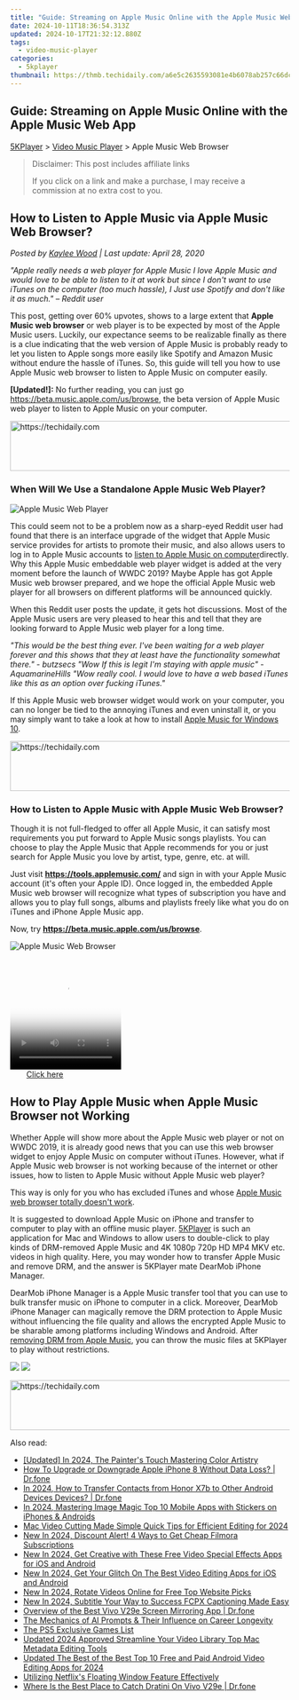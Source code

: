 ```yaml
---
title: "Guide: Streaming on Apple Music Online with the Apple Music Web App"
date: 2024-10-11T18:36:54.313Z
updated: 2024-10-17T21:32:12.880Z
tags:
  - video-music-player
categories:
  - 5kplayer
thumbnail: https://thmb.techidaily.com/a6e5c2635593081e4b6078ab257c66dc8d161f27c4d38e31625bbbc9b89480a6.jpg
---
```


## Guide: Streaming on Apple Music Online with the Apple Music Web App

[5KPlayer](https://tools.techidaily.com/5kplayer/products/) \> [Video Music Player](https://tools.techidaily.com/5kplayer/video-music-player/) \> Apple Music Web Browser

>  Disclaimer: This post includes affiliate links
>
>  If you click on a link and make a purchase, I may receive a commission at no extra cost to you.
>

## How to Listen to Apple Music via Apple Music Web Browser?

 _Posted by [Kaylee Wood](https://www.quora.com/profile/Amanda-Hu-21) | Last update: April 28, 2020_

_"Apple really needs a web player for Apple Music_ 
 _I love Apple Music and would love to be able to listen to it at work but since I don't want to use iTunes on the computer (too much hassle), I Just use Spotify and don't like it as much." – Reddit user_

This post, getting over 60% upvotes, shows to a large extent that **Apple Music web browser** or web player is to be expected by most of the Apple Music users. Luckily, our expectance seems to be realizable finally as there is a clue indicating that the web version of Apple Music is probably ready to let you listen to Apple songs more easily like Spotify and Amazon Music without endure the hassle of iTunes. So, this guide will tell you how to use Apple Music web browser to listen to Apple Music on computer easily.

**\[Updated!\]:** No further reading, you can just go https://beta.music.apple.com/us/browse, the beta version of Apple Music web player to listen to Apple Music on your computer.

<!-- affiliate ads begin -->
<a href="https://appsumo.8odi.net/c/5597632/2037359/7443" target="_top" id="2037359">
  <img src="//a.impactradius-go.com/display-ad/7443-2037359" border="0" alt="https://techidaily.com" width="728" height="90"/>
</a>
<img height="0" width="0" src="https://appsumo.8odi.net/i/5597632/2037359/7443" style="position:absolute;visibility:hidden;" border="0" />
<!-- affiliate ads end -->

### When Will We Use a Standalone Apple Music Web Player?

![Apple Music Web Player](https://www.5kplayer.com/video-music-player/img/apple-music-browser.jpg) 

This could seem not to be a problem now as a sharp-eyed Reddit user had found that there is an interface upgrade of the widget that Apple Music service provides for artists to promote their music, and also allows users to log in to Apple Music accounts to [listen to Apple Music on computer](https://tools.techidaily.com/5kplayer/airplay/)directly. Why this Apple Music embeddable web player widget is added at the very moment before the launch of WWDC 2019? Maybe Apple has got Apple Music web browser prepared, and we hope the official Apple Music web player for all browsers on different platforms will be announced quickly.

When this Reddit user posts the update, it gets hot discussions. Most of the Apple Music users are very pleased to hear this and tell that they are looking forward to Apple Music web player for a long time.

_"This would be the best thing ever. I've been waiting for a web player forever and this shows that they at least have the functionality somewhat there." - butzsecs_ 
 _"Wow If this is legit I'm staying with apple music" - AquamarineHills_ 
 _"Wow really cool. I would love to have a web based iTunes like this as an option over fucking iTunes."_

If this Apple Music web browser widget would work on your computer, you can no longer be tied to the annoying iTunes and even uninstall it, or you may simply want to take a look at how to install [Apple Music for Windows 10](https://tools.techidaily.com/5kplayer/video-music-player/).

<!-- affiliate ads begin -->
<a href="https://ephamedtechinc.pxf.io/c/5597632/2137214/26400" target="_top" id="2137214">
  <img src="//a.impactradius-go.com/display-ad/26400-2137214" border="0" alt="https://techidaily.com" width="728" height="90"/>
</a>
<img height="0" width="0" src="https://ephamedtechinc.pxf.io/i/5597632/2137214/26400" style="position:absolute;visibility:hidden;" border="0" />
<!-- affiliate ads end -->

### How to Listen to Apple Music with Apple Music Web Browser?

Though it is not full-fledged to offer all Apple Music, it can satisfy most requirements you put forward to Apple Music songs playlists. You can choose to play the Apple Music that Apple recommends for you or just search for Apple Music you love by artist, type, genre, etc. at will.

Just visit **https://tools.applemusic.com/** and sign in with your Apple Music account (it's often your Apple ID). Once logged in, the embedded Apple Music web browser will recognize what types of subscription you have and allows you to play full songs, albums and playlists freely like what you do on iTunes and iPhone Apple Music app.

Now, try **https://beta.music.apple.com/us/browse**.

![Apple Music Web Browser](https://www.5kplayer.com/video-music-player/img/apple-music-web-browser.jpg) 

<!-- affiliate ads begin -->
<span id="1304648">
					<video width="200" height="200" style="cursor:pointer"
           poster="//a.impactradius-go.com/display-clicktoplayimage/1304648.png"
           onclick="if(!this.playClicked){this.play();this.setAttribute('controls',true);this.playClicked=true;}">
	   <source src="//a.impactradius-go.com/display-ad/15852-1304648">
	   <img src="//a.impactradius-go.com/display-clicktoplayimage/1304648.png" style="border: none; height: 100%; width: 100%; object-fit: contain">
	</video>
	<div style="width:125px;text-align:center"><a href="javascript:window.open(decodeURIComponent('https%3A%2F%2Fthefitville.pxf.io%2Fc%2F5597632%2F1304648%2F15852'), '_blank');void(0);">Click here</a></div>
</span>
<img height="0" width="0" src="https://imp.pxf.io/i/5597632/1304648/15852" style="position:absolute;visibility:hidden;" border="0" />
<!-- affiliate ads end -->

## How to Play Apple Music when Apple Music Browser not Working

Whether Apple will show more about the Apple Music web player or not on WWDC 2019, it is already good news that you can use this web browser widget to enjoy Apple Music on computer without iTunes. However, what if Apple Music web browser is not working because of the internet or other issues, how to listen to Apple Music without Apple Music web player?

This way is only for you who has excluded iTunes and whose [Apple Music web browser totally doesn't work](https://tools.techidaily.com/5kplayer/video-music-player/).

It is suggested to download Apple Music on iPhone and transfer to computer to play with an offline music player. [5KPlayer](https://tools.techidaily.com/5kplayer/products/) is such an application for Mac and Windows to allow users to double-click to play kinds of DRM-removed Apple Music and 4K 1080p 720p HD MP4 MKV etc. videos in high quality. Here, you may wonder how to transfer Apple Music and remove DRM, and the answer is 5KPlayer mate DearMob iPhone Manager.

DearMob iPhone Manager is a Apple Music transfer tool that you can use to bulk transfer music on iPhone to computer in a click. Moreover, DearMob iPhone Manager can magically remove the DRM protection to Apple Music without influencing the file quality and allows the encrypted Apple Music to be sharable among platforms including Windows and Android. After [removing DRM from Apple Music](https://tools.techidaily.com/5kplayer/iphone-manager/), you can throw the music files at 5KPlayer to play without restrictions.

[![](https://www.5kplayer.com/video-music-player/../button/freedownwhitewin.png)](https://tools.techidaily.com/5kplayer/products/) [![](https://www.5kplayer.com/video-music-player/../button/freedownbackmac.png)](https://tools.techidaily.com/5kplayer/products/)

<!-- affiliate ads begin -->
<a href="https://appsumo.8odi.net/c/5597632/2129739/7443" target="_top" id="2129739">
  <img src="//a.impactradius-go.com/display-ad/7443-2129739" border="0" alt="https://techidaily.com" width="728" height="90"/>
</a>
<img height="0" width="0" src="https://appsumo.8odi.net/i/5597632/2129739/7443" style="position:absolute;visibility:hidden;" border="0" />
<!-- affiliate ads end -->

<ins class="adsbygoogle"
     style="display:block"
     data-ad-format="autorelaxed"
     data-ad-client="ca-pub-7571918770474297"
     data-ad-slot="1223367746"></ins>

<ins class="adsbygoogle"
     style="display:block"
     data-ad-client="ca-pub-7571918770474297"
     data-ad-slot="8358498916"
     data-ad-format="auto"
     data-full-width-responsive="true"></ins>

<span class="atpl-alsoreadstyle">Also read:</span>
<div><ul>
<li><a href="https://fox-http.techidaily.com/updated-in-2024-the-painters-touch-mastering-color-artistry/"><u>[Updated] In 2024, The Painter's Touch Mastering Color Artistry</u></a></li>
<li><a href="https://techidaily.com/how-to-upgrade-or-downgrade-apple-iphone-8-without-data-loss-drfone-by-drfone-ios-system-repair-ios-system-repair/"><u>How To Upgrade or Downgrade Apple iPhone 8 Without Data Loss? | Dr.fone</u></a></li>
<li><a href="https://android-transfer.techidaily.com/in-2024-how-to-transfer-contacts-from-honor-x7b-to-other-android-devices-devices-drfone-by-drfone-transfer-from-android-transfer-from-android/"><u>In 2024, How to Transfer Contacts from Honor X7b to Other Android Devices Devices? | Dr.fone</u></a></li>
<li><a href="https://extra-skills.techidaily.com/in-2024-mastering-image-magic-top-10-mobile-apps-with-stickers-on-iphones-and-androids/"><u>In 2024, Mastering Image Magic Top 10 Mobile Apps with Stickers on iPhones & Androids</u></a></li>
<li><a href="https://video-ai-editor.techidaily.com/mac-video-cutting-made-simple-quick-tips-for-efficient-editing-for-2024/"><u>Mac Video Cutting Made Simple Quick Tips for Efficient Editing for 2024</u></a></li>
<li><a href="https://video-ai-editor.techidaily.com/new-in-2024-discount-alert-4-ways-to-get-cheap-filmora-subscriptions/"><u>New In 2024, Discount Alert! 4 Ways to Get Cheap Filmora Subscriptions</u></a></li>
<li><a href="https://video-ai-editor.techidaily.com/new-in-2024-get-creative-with-these-free-video-special-effects-apps-for-ios-and-android/"><u>New In 2024, Get Creative with These Free Video Special Effects Apps for iOS and Android</u></a></li>
<li><a href="https://video-ai-editor.techidaily.com/new-in-2024-get-your-glitch-on-the-best-video-editing-apps-for-ios-and-android/"><u>New In 2024, Get Your Glitch On The Best Video Editing Apps for iOS and Android</u></a></li>
<li><a href="https://video-ai-editor.techidaily.com/new-in-2024-rotate-videos-online-for-free-top-website-picks/"><u>New In 2024, Rotate Videos Online for Free Top Website Picks</u></a></li>
<li><a href="https://video-ai-editor.techidaily.com/new-in-2024-subtitle-your-way-to-success-fcpx-captioning-made-easy/"><u>New In 2024, Subtitle Your Way to Success FCPX Captioning Made Easy</u></a></li>
<li><a href="https://screen-mirror.techidaily.com/overview-of-the-best-vivo-v29e-screen-mirroring-app-drfone-by-drfone-android/"><u>Overview of the Best Vivo V29e Screen Mirroring App | Dr.fone</u></a></li>
<li><a href="https://tech-haven.techidaily.com/the-mechanics-of-ai-prompts-and-their-influence-on-career-longevity/"><u>The Mechanics of AI Prompts & Their Influence on Career Longevity</u></a></li>
<li><a href="https://tech-recovery.techidaily.com/the-ps5-exclusive-games-list/"><u>The PS5 Exclusive Games List</u></a></li>
<li><a href="https://video-ai-editor.techidaily.com/updated-2024-approved-streamline-your-video-library-top-mac-metadata-editing-tools/"><u>Updated 2024 Approved Streamline Your Video Library Top Mac Metadata Editing Tools</u></a></li>
<li><a href="https://video-ai-editor.techidaily.com/updated-the-best-of-the-best-top-10-free-and-paid-android-video-editing-apps-for-2024/"><u>Updated The Best of the Best Top 10 Free and Paid Android Video Editing Apps for 2024</u></a></li>
<li><a href="https://extra-tips.techidaily.com/utilizing-netflixs-floating-window-feature-effectively/"><u>Utilizing Netflix's Floating Window Feature Effectively</u></a></li>
<li><a href="https://change-location.techidaily.com/where-is-the-best-place-to-catch-dratini-on-vivo-v29e-drfone-by-drfone-virtual-android/"><u>Where Is the Best Place to Catch Dratini On Vivo V29e | Dr.fone</u></a></li>
</ul></div>

